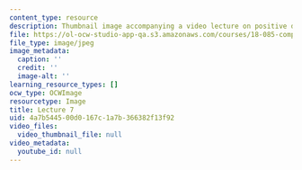 ```yaml
---
content_type: resource
description: Thumbnail image accompanying a video lecture on positive definite matrices.
file: https://ol-ocw-studio-app-qa.s3.amazonaws.com/courses/18-085-computational-science-and-engineering-i-fall-2008/4a7b544500d0167c1a7b366382f13f92_7.jpg
file_type: image/jpeg
image_metadata:
  caption: ''
  credit: ''
  image-alt: ''
learning_resource_types: []
ocw_type: OCWImage
resourcetype: Image
title: Lecture 7
uid: 4a7b5445-00d0-167c-1a7b-366382f13f92
video_files:
  video_thumbnail_file: null
video_metadata:
  youtube_id: null
---
```

